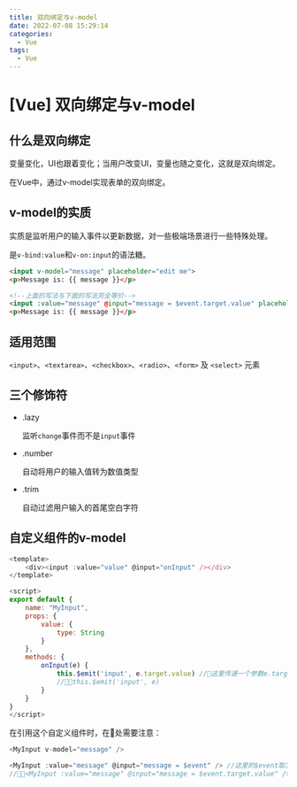 ```yaml
---
title: 双向绑定与v-model
date: 2022-07-08 15:29:14
categories:
  - Vue
tags: 
  - Vue
---
```


# \[Vue] 双向绑定与v-model

## 什么是双向绑定

变量变化，UI也跟着变化；当用户改变UI，变量也随之变化，这就是双向绑定。

在Vue中，通过v-model实现表单的双向绑定。

## v-model的实质

实质是监听用户的输入事件以更新数据，对一些极端场景进行一些特殊处理。

是`v-bind:value`和`v-on:input`的语法糖。

```html
<input v-model="message" placeholder="edit me">
<p>Message is: {{ message }}</p>

<!--上面的写法与下面的写法完全等价-->
<input :value="message" @input="message = $event.target.value" placeholder="edit me">
<p>Message is: {{ message }}</p>

```

## 适用范围

&#x20;`<input>`、`<textarea>`、`<checkbox>`、`<radio>`、`<form>` 及 `<select>` 元素

## 三个修饰符

-   .lazy

    监听`change`事件而不是`input`事件
-   .number

    自动将用户的输入值转为数值类型
-   .trim

    自动过滤用户输入的首尾空白字符

## 自定义组件的v-model

```javascript
<template>
    <div><input :value="value" @input="onInput" /></div>
</template>

<script>
export default {
    name: "MyInput",
    props: {
        value: {
            type: String
        }
    },
    methods: {
        onInput(e) {
            this.$emit('input', e.target.value) //🚩这里传递一个参数e.target.value
            //🚩🚩this.$emit('input', e)
        }
    }
}
</script>
```

在引用这个自定义组件时，在🚩处需要注意：

```javascript
<MyInput v-model="message" />

<MyInput :value="message" @input="message = $event" /> //这里的$event取决于🚩处的传参
//🚩🚩<MyInput :value="message" @input="message = $event.target.value" />
```

